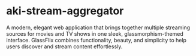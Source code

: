 # aki-stream-aggregator
A modern, elegant web application that brings together multiple streaming sources for movies and TV shows in one sleek, glassmorphism-themed interface. GlassFlix combines functionality, beauty, and simplicity to help users discover and stream content effortlessly.
